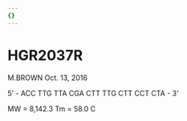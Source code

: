 ```yaml
---
{}
---
```

# HGR2037R

M.BROWN
Oct. 13, 2016

5’ - ACC TTG TTA CGA CTT TTG CTT CCT CTA - 3’

MW = 8,142.3
Tm = 58.0 C
